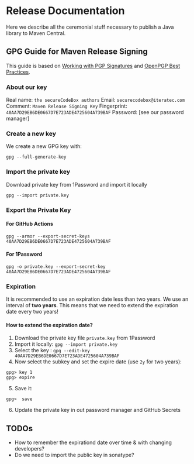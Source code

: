 # Release Documentation

Here we describe all the ceremonial stuff necessary to publish a Java library to Maven Central.

## GPG Guide for Maven Release Signing

This guide is based on [Working with PGP Signatures](https://central.sonatype.org/publish/requirements/gpg/) and [OpenPGP Best Practices](https://riseup.net/ru/security/message-security/openpgp/gpg-best-practices).

### About our key

Real name: `the secureCodeBox authors`
Email: `securecodebox@iteratec.com`
Comment: `Maven Release Signing Key`
Fingerprint: `40AA7D29EB6DE0667D7E723ADE4725604A739BAF`
Password: [see our password manager]

### Create a new key

We create a new GPG key with:

```shell
gpg --full-generate-key
```

### Import the private key

Download private key from 1Password and import it locally

```shell
gpg --import private.key
```

### Export the Private Key

#### For GitHub Actions

```shell
gpg --armor --export-secret-keys 40AA7D29EB6DE0667D7E723ADE4725604A739BAF
```

#### For 1Password

```shell
gpg -o private.key --export-secret-key 40AA7D29EB6DE0667D7E723ADE4725604A739BAF
```

### Expiration

It is recommended to use an expiration date less than two years. We use an interval of **two years**. This means that we need to extend the expiration date every two years! 

#### How to extend the expiration date?

1. Download the private key file `private.key` from 1Password
2. Import it locally:  `gpg --import private.key`
3. Select the key : `gpg --edit-key 40AA7D29EB6DE0667D7E723ADE4725604A739BAF`
4. Now select the subkey and set the expire date (use `2y` for two years):
```shell
gpg> key 1
gpg> expire
```
5. Save it:
```shell
gpg>  save
```
6. Update the private key in out password manager and GitHub Secrets

## TODOs

- How to remember the expirationd date over time & with changing developers?
- Do we need to import the public key in sonatype?
